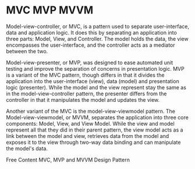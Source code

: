 # MVC MVP MVVM
Model-view-controller, or MVC, is a pattern used to separate user-interface, data and application logic.
It does this by separating an application into three parts: Model, View, and Controller. The model holds the data, the view encompasses the user-interface, and the controller acts as a mediator between the two.

Model-view-presenter, or MVP, was designed to ease automated unit testing and improve the separation of concerns in presentation logic. MVP is a variant of the MVC pattern, though differs in that it divides the application into the user-interface (view), data (model) and presentation logic (presenter). While the model and the view represent stay the same as in the model-view-controller pattern, the presenter differs from the controller in that it manipulates the model and updates the view.

Another variant of the MVC is the model-view-viewmodel pattern. The Model-view-viewmodel, or MVVM, separates the application into three core components: Model, View, and View Model. While the view and model represent all that they did in their parent pattern, the view model acts as a link between the model and view, retrieves data from the model and exposes it to the view through two-way data binding and can manipulate the model's data.


<ResourceGroupTitle>Free Content</ResourceGroupTitle>
<BadgeLink colorScheme='yellow' badgeText='Read' href='https://medium.com/@ankit.sinhal/mvc-mvp-and-mvvm-design-pattern-6e169567bbad'>MVC, MVP and MVVM Design Pattern</BadgeLink>
